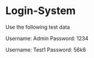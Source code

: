 # Login-System

Use the following test data 

Username: Admin Password: 1234


Username: Test1 Password: 56k6
